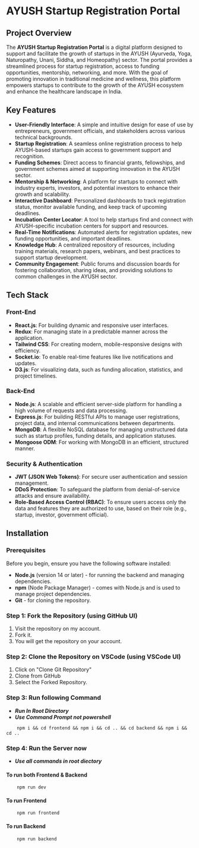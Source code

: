 # AYUSH Startup Registration Portal

## Project Overview

The **AYUSH Startup Registration Portal** is a digital platform designed to support and facilitate the growth of startups in the AYUSH (Ayurveda, Yoga, Naturopathy, Unani, Siddha, and Homeopathy) sector. The portal provides a streamlined process for startup registration, access to funding opportunities, mentorship, networking, and more. With the goal of promoting innovation in traditional medicine and wellness, this platform empowers startups to contribute to the growth of the AYUSH ecosystem and enhance the healthcare landscape in India.

## Key Features

- **User-Friendly Interface**: A simple and intuitive design for ease of use by entrepreneurs, government officials, and stakeholders across various technical backgrounds.
- **Startup Registration**: A seamless online registration process to help AYUSH-based startups gain access to government support and recognition.
- **Funding Schemes**: Direct access to financial grants, fellowships, and government schemes aimed at supporting innovation in the AYUSH sector.
- **Mentorship & Networking**: A platform for startups to connect with industry experts, investors, and potential investors to enhance their growth and scalability.
- **Interactive Dashboard**: Personalized dashboards to track registration status, monitor available funding, and keep track of upcoming deadlines.
- **Incubation Center Locator**: A tool to help startups find and connect with AYUSH-specific incubation centers for support and resources.
- **Real-Time Notifications**: Automated alerts for registration updates, new funding opportunities, and important deadlines.
- **Knowledge Hub**: A centralized repository of resources, including training materials, research papers, webinars, and best practices to support startup development.
- **Community Engagement**: Public forums and discussion boards for fostering collaboration, sharing ideas, and providing solutions to common challenges in the AYUSH sector.

## Tech Stack

### Front-End

- **React.js**: For building dynamic and responsive user interfaces.
- **Redux**: For managing state in a predictable manner across the application.
- **Tailwind CSS**: For creating modern, mobile-responsive designs with efficiency.
- **Socket.io**: To enable real-time features like live notifications and updates.
- **D3.js**: For visualizing data, such as funding allocation, statistics, and project timelines.

### Back-End

- **Node.js**: A scalable and efficient server-side platform for handling a high volume of requests and data processing.
- **Express.js**: For building RESTful APIs to manage user registrations, project data, and internal communications between departments.
- **MongoDB**: A flexible NoSQL database for managing unstructured data such as startup profiles, funding details, and application statuses.
- **Mongoose ODM**: For working with MongoDB in an efficient, structured manner.

### Security & Authentication

- **JWT (JSON Web Tokens)**: For secure user authentication and session management.
- **DDoS Protection**: To safeguard the platform from denial-of-service attacks and ensure availability.
- **Role-Based Access Control (RBAC)**: To ensure users access only the data and features they are authorized to use, based on their role (e.g., startup, investor, government official).

## Installation

### Prerequisites

Before you begin, ensure you have the following software installed:

- **Node.js** (version 14 or later) - for running the backend and managing dependencies.
- **npm** (Node Package Manager) - comes with Node.js and is used to manage project dependencies.
- **Git** - for cloning the repository.


### Step 1: Fork the Repository (using GitHub UI)
1. Visit the repository on my account.
2. Fork it.
3. You will get the repository on your account.

### Step 2: Clone the Repository on VSCode (using VSCode UI)
1. Click on "Clone Git Repository" 
2. Clone from GitHub
3. Select the Forked Repository.

### Step 3: Run following Command
- ***Run In Root Directory***
- ***Use Command Prompt not powershell***

``` 
    npm i && cd frontend && npm i && cd .. && cd backend && npm i && cd ..
```

### Step 4: Run the Server now 
- ***Use all commands in root diectory***

#### To run both Frontend & Backend
```
    npm run dev 
```

#### To run Frontend
```
    npm run frontend
```

#### To run Backend
```
    npm run backend
```